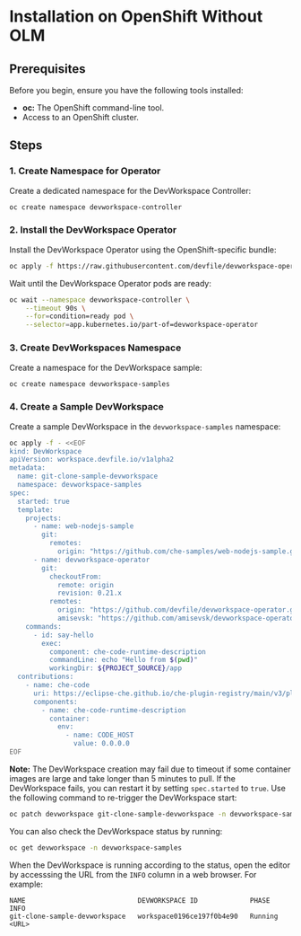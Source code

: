 # Installation on OpenShift Without OLM

## Prerequisites

Before you begin, ensure you have the following tools installed:

*   **oc:** The OpenShift command-line tool.
*   Access to an OpenShift cluster.

## Steps

### 1. Create Namespace for Operator

Create a dedicated namespace for the DevWorkspace Controller:

```sh
oc create namespace devworkspace-controller
```

### 2. Install the DevWorkspace Operator

Install the DevWorkspace Operator using the OpenShift-specific bundle:

```sh
oc apply -f https://raw.githubusercontent.com/devfile/devworkspace-operator/refs/heads/main/deploy/deployment/openshift/combined.yaml
```

Wait until the DevWorkspace Operator pods are ready:

```sh
oc wait --namespace devworkspace-controller \
    --timeout 90s \
    --for=condition=ready pod \
    --selector=app.kubernetes.io/part-of=devworkspace-operator
```

### 3. Create DevWorkspaces Namespace

Create a namespace for the DevWorkspace sample:

```sh
oc create namespace devworkspace-samples
```


### 4. Create a Sample DevWorkspace

Create a sample DevWorkspace in the `devworkspace-samples` namespace:

```sh
oc apply -f - <<EOF
kind: DevWorkspace
apiVersion: workspace.devfile.io/v1alpha2
metadata:
  name: git-clone-sample-devworkspace
  namespace: devworkspace-samples
spec:
  started: true
  template:
    projects:
      - name: web-nodejs-sample
        git:
          remotes:
            origin: "https://github.com/che-samples/web-nodejs-sample.git"
      - name: devworkspace-operator
        git:
          checkoutFrom:
            remote: origin
            revision: 0.21.x
          remotes:
            origin: "https://github.com/devfile/devworkspace-operator.git"
            amisevsk: "https://github.com/amisevsk/devworkspace-operator.git"
    commands:
      - id: say-hello
        exec:
          component: che-code-runtime-description
          commandLine: echo "Hello from $(pwd)"
          workingDir: ${PROJECT_SOURCE}/app
  contributions:
    - name: che-code
      uri: https://eclipse-che.github.io/che-plugin-registry/main/v3/plugins/che-incubator/che-code/latest/devfile.yaml
      components:
        - name: che-code-runtime-description
          container:
            env:
              - name: CODE_HOST
                value: 0.0.0.0
EOF
```

**Note:** The DevWorkspace creation may fail due to timeout if some container images are large and take longer than 5 minutes to pull. If the DevWorkspace fails, you can restart it by setting `spec.started` to `true`. Use the following command to re-trigger the DevWorkspace start:

```sh
oc patch devworkspace git-clone-sample-devworkspace -n devworkspace-samples --type merge -p '{"spec": {"started": true}}'
```
You can also check the DevWorkspace status by running:
```sh
oc get devworkspace -n devworkspace-samples
```

When the DevWorkspace is running according to the status, open the editor by accesssing the URL from the `INFO` column in a web browser. For example:

```
NAME                            DEVWORKSPACE ID             PHASE     INFO
git-clone-sample-devworkspace   workspace0196ce197f0b4e90   Running   <URL>
```
